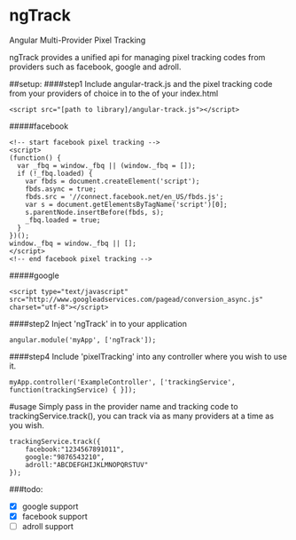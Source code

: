 # ngTrack
Angular Multi-Provider Pixel Tracking

ngTrack provides a unified api for managing pixel tracking codes from providers such as facebook, google and adroll.

##setup:
####step1
Include angular-track.js and the pixel tracking code from your providers of choice in to the <head> of your index.html

```
<script src="[path to library]/angular-track.js"></script>
```

#####facebook
```
<!-- start facebook pixel tracking -->
<script>
(function() {
  var _fbq = window._fbq || (window._fbq = []);
  if (!_fbq.loaded) {
    var fbds = document.createElement('script');
    fbds.async = true;
    fbds.src = '//connect.facebook.net/en_US/fbds.js';
    var s = document.getElementsByTagName('script')[0];
    s.parentNode.insertBefore(fbds, s);
    _fbq.loaded = true;
  }
})();
window._fbq = window._fbq || [];
</script>
<!-- end facebook pixel tracking -->
 ```

#####google
```
<script type="text/javascript" src="http://www.googleadservices.com/pagead/conversion_async.js" charset="utf-8"></script>
```

####step2
Inject 'ngTrack' in to your application
```
angular.module('myApp', ['ngTrack']);
```  

####step4
Include 'pixelTracking' into any controller where you wish to use it.
```
myApp.controller('ExampleController', ['trackingService', function(trackingService) { }]);
```


#usage
Simply pass in the provider name and tracking code to trackingService.track(), you can track via as many providers at a time as you wish.
```
trackingService.track({
    facebook:"1234567891011",
    google:"9876543210",
    adroll:"ABCDEFGHIJKLMNOPQRSTUV"
});
```

###todo:
- [x] google support
- [x] facebook support
- [ ] adroll support
